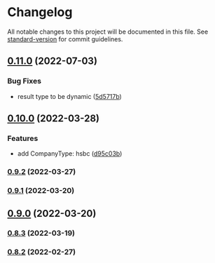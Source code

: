 # Changelog

All notable changes to this project will be documented in this file. See [standard-version](https://github.com/conventional-changelog/standard-version) for commit guidelines.

## [0.11.0](https://github.com/michchan/fund-price-monitor-lib/compare/v0.10.0...v0.11.0) (2022-07-03)


### Bug Fixes

* result type to be dynamic ([5d5717b](https://github.com/michchan/fund-price-monitor-lib/commit/5d5717b46d89b07428f2569ce75095a36b429eb7))

## [0.10.0](https://github.com/michchan/fund-price-monitor-lib/compare/v0.9.2...v0.10.0) (2022-03-28)


### Features

* add CompanyType: hsbc ([d95c03b](https://github.com/michchan/fund-price-monitor-lib/commit/d95c03b9dd09e14e65dffd837533672e1ae7df7a))

### [0.9.2](https://github.com/michchan/fund-price-monitor-lib/compare/v0.9.1...v0.9.2) (2022-03-27)

### [0.9.1](https://github.com/michchan/fund-price-monitor-lib/compare/v0.9.0...v0.9.1) (2022-03-20)

## [0.9.0](https://github.com/michchan/fund-price-monitor-lib/compare/v0.8.3...v0.9.0) (2022-03-20)

### [0.8.3](https://github.com/michchan/fund-price-monitor-lib/compare/v0.8.2...v0.8.3) (2022-03-19)

### [0.8.2](https://github.com/michchan/fund-price-monitor-lib/compare/v0.8.1...v0.8.2) (2022-02-27)
